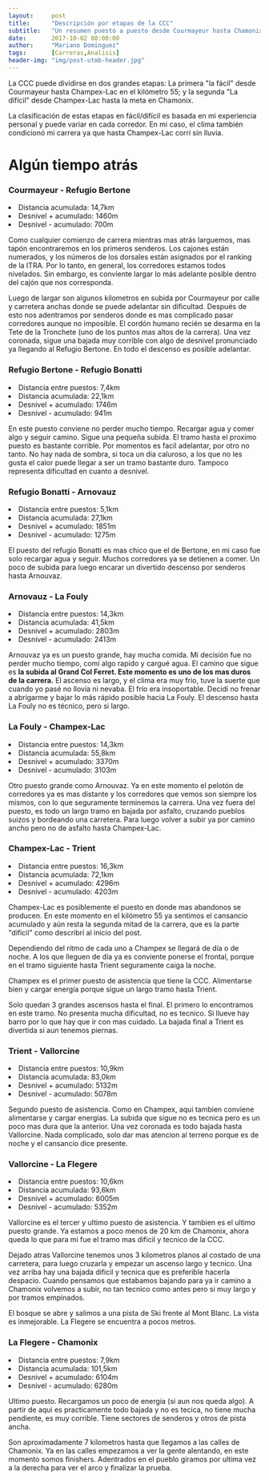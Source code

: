 ```yaml
---
layout:     post
title:      "Descripción por etapas de la CCC"
subtitle:   "Un resumen puesto a puesto desde Courmayeur hasta Chamonix"
date:       2017-10-02 08:00:00
author:     "Mariano Dominguez"
tags:       [Carreras,Analisis]
header-img: "img/post-utmb-header.jpg"
---
```


<p>La CCC puede dividirse en dos grandes etapas: La primera "la fácil" desde Courmayeur hasta Champex-Lac en el kilómetro 55; y la segunda "La difícil" desde Champex-Lac hasta la meta en Chamonix.<p>

<p>La clasificación de estas etapas en fácil/difícil es basada en mi experiencia personal y puede variar en cada corredor. En mi caso, el clima también condicionó mi carrera ya que hasta Champex-Lac corrí sin lluvia.<p>

<h1 id="algún-tiempo-atrás-">Algún tiempo atrás</h1>

<h3 id="courmayeur-refugio-bertone-">Courmayeur - Refugio Bertone</h3>
<p>
<li>Distancia acumulada: 14,7km</li>
<li>Desnivel + acumulado: 1460m</li>
<li>Desnivel - acumulado: 700m</li>
<p>
<p>Como cualquier comienzo de carrera mientras mas atrás larguemos, mas tapón encontraremos en los primeros senderos. Los cajones están numerados, y los números de los dorsales están asignados por el ranking de la ITRA. Por lo tanto, en general, los corredores estamos todos nivelados. Sin embargo, es conviente largar lo más adelante posible dentro del cajón que nos corresponda.<p>

<p>Luego de largar son algunos kilometros en subida por Courmayeur por calle y carretera anchas donde se puede adelantar sin dificultad. Después de esto nos adentramos por senderos donde es mas complicado pasar corredores aunque no imposible. El cordón humano recién se desarma en la Tete de la Tronchete (uno de los puntos mas altos de la carrera). Una vez coronada, sigue una bajada muy corrible con algo de desnivel pronunciado ya llegando al Refugio Bertone. En todo el descenso es posible adelantar.<p>

<h3 id="refugio-bertone-refugio-bonatti-">Refugio Bertone - Refugio Bonatti</h3>
<p>
<li>Distancia entre puestos: 7,4km</li>
<li>Distancia acumulada: 22,1km</li>
<li>Desnivel + acumulado: 1746m</li>
<li>Desnivel - acumulado: 941m</li>
<p>
<p>En este puesto conviene no perder mucho tiempo. Recargar agua y comer algo y seguir camino. Sigue una pequeña subida. El tramo hasta el proximo puesto es bastante corrible. Por momentos es facil adelantar, por otro no tanto. No hay nada de sombra, si toca un dia caluroso, a los que no les gusta el calor puede llegar a ser un tramo bastante duro. Tampoco representa dificultad en cuanto a desnivel.<p>

<h3 id="refugio-bonatti-arnovauz-">Refugio Bonatti - Arnovauz</h3>
<p>
<li>Distancia entre puestos: 5,1km</li>
<li>Distancia acumulada: 27,1km</li>
<li>Desnivel + acumulado: 1851m</li>
<li>Desnivel - acumulado: 1275m</li>
<p>
<p>El puesto del refugio Bonatti es mas chico que el de Bertone, en mi caso fue solo recargar agua y seguir. Muchos corredores ya se detienen a comer. Un poco de subida para luego encarar un divertido descenso por senderos hasta Arnouvaz.<p>

<h3 id="algún-tiempo-atrás-">Arnovauz - La Fouly</h3>
<p>
<li>Distancia entre puestos: 14,3km</li>
<li>Distancia acumulada: 41,5km</li>
<li>Desnivel + acumulado: 2803m</li>
<li>Desnivel - acumulado: 2413m</li>
<p>
<p>Arnouvaz ya es un puesto grande, hay mucha comida. Mi decisión fue no perder mucho tiempo, comí algo rapido y cargué agua. El camino que sigue es <b>la subida al Grand Col Ferret. Este momento es uno de los mas duros de la carrera.</b> El ascenso es largo, y el clima era muy frio, tuve la suerte que cuando yo pasé no llovía ni nevaba. El frío era insoportable. Decidí no frenar a abrigarme y bajar lo más rápido posible hacia La Fouly. El descenso hasta La Fouly no es técnico, pero si largo.<p>

<h3 id="algún-tiempo-atrás-">La Fouly - Champex-Lac</h3>
<p>
<li>Distancia entre puestos: 14,3km</li>
<li>Distancia acumulada: 55,8km</li>
<li>Desnivel + acumulado: 3370m</li>
<li>Desnivel - acumulado: 3103m</li>
<p>
<p>Otro puesto grande como Arnouvaz. Ya en este momento el pelotón de corredores ya es mas distante y los corredores que vemos son siempre los mismos, con lo que seguramente terminemos la carrera. Una vez fuera del puesto, es todo un largo tramo en bajada por asfalto, cruzando pueblos suizos y bordeando una carretera. Para luego volver a subir ya por camino ancho pero no de asfalto hasta Champex-Lac.<p>

<h3 id="algún-tiempo-atrás-">Champex-Lac - Trient</h3>
<p>
<li>Distancia entre puestos: 16,3km</li>
<li>Distancia acumulada: 72,1km</li>
<li>Desnivel + acumulado: 4296m</li>
<li>Desnivel - acumulado: 4203m</li>
<p>

<p>Champex-Lac es posiblemente el puesto en donde mas abandonos se producen. En este momento en el kilómetro 55 ya sentimos el cansancio acumulado y aún resta la segunda mitad de la carrera, que es la parte "dificil" como describrí al inicio del post.<p>

<p>Dependiendo del ritmo de cada uno a Champex se llegará de día o de noche. A los que lleguen de día ya es conviente ponerse el frontal, porque en el tramo siguiente hasta Trient seguramente caiga la noche.<p>

<p>Champex es el primer puesto de asistencia que tiene la CCC. Alimentarse bien y cargar energía porque sigue un largo tramo hasta Trient.<p>

<p>Solo quedan 3 grandes ascensos hasta el final. El primero lo encontramos en este tramo. No presenta mucha dificultad, no es tecnico. Si llueve hay barro por lo que hay que ir con mas cuidado. La bajada final a Trient es divertida si aun tenemos piernas.<p>

<h3 id="algún-tiempo-atrás-">Trient - Vallorcine</h3>
<p>
<li>Distancia entre puestos: 10,9km</li>
<li>Distancia acumulada: 83,0km</li>
<li>Desnivel + acumulado: 5132m</li>
<li>Desnivel - acumulado: 5078m</li>
<p>

<p>Segundo puesto de asistencia. Como en Champex, aqui tambien conviene alimentarse y cargar energias. La subida que sigue no es tecnica pero es un poco mas dura que la anterior. Una vez coronada es todo bajada hasta Vallorcine. Nada complicado, solo dar mas atencion al terreno porque es de noche y el cansancio dice presente.<p>

<h3 id="algún-tiempo-atrás-">Vallorcine - La Flegere</h3>
<p>
<li>Distancia entre puestos: 10,6km</li>
<li>Distancia acumulada: 93,6km</li>
<li>Desnivel + acumulado: 6005m</li>
<li>Desnivel - acumulado: 5352m</li>
<p>

<p>Vallorcine es el tercer y ultimo puesto de asistencia. Y tambien es el ultimo puesto grande. Ya estamos a poco menos de 20 km de Chamonix, ahora queda lo que para mi fue el tramo mas dificil y tecnico de la CCC.<p>

<p>Dejado atras Vallorcine tenemos unos 3 kilometros planos al costado de una carretera, para luego cruzarla y empezar un ascenso largo y tecnico. Una vez arriba hay una bajada dificil y tecnica que es preferible hacerla despacio. Cuando pensamos que estabamos bajando para ya ir camino a Chamonix volvemos a subir, no tan tecnico como antes pero si muy largo y por tramos empinados.<P>

<p>El bosque se abre y salimos a una pista de Ski frente al Mont Blanc. La vista es inmejorable. La Flegere se encuentra a pocos metros.<p>

<h3 id="algún-tiempo-atrás-">La Flegere - Chamonix</h3>
<p>
<li>Distancia entre puestos: 7,9km</li>
<li>Distancia acumulada: 101,5km</li>
<li>Desnivel + acumulado: 6104m</li>
<li>Desnivel - acumulado: 6280m</li>
<p>

<p>Ultimo puesto. Recargamos un poco de energia (si aun nos queda algo). A partir de aqui es practicamente todo bajada y no es tecica, no tiene mucha pendiente, es muy corrible. Tiene sectores de senderos y otros de pista ancha.<p>

<p>Son aproximadamente 7 kilometros hasta que llegamos a las calles de Chamonix. Ya en las calles empezamos a ver la gente alentando, en este momento somos finishers. Adentrados en el pueblo giramos por ultima vez a la derecha para ver el arco y finalizar la prueba.<p>
